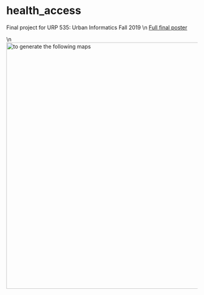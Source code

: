 # health_access
Final project for URP 535: Urban Informatics Fall 2019
\n [Full final poster](https://github.com/tlswan/health_access/files/11852755/poster_05072023.pdf)


\n
<img width="648" alt="to generate the following maps" src="https://github.com/tlswan/health_access/assets/43580228/565df3d4-31b7-45a8-b754-9513e3180bcf">
